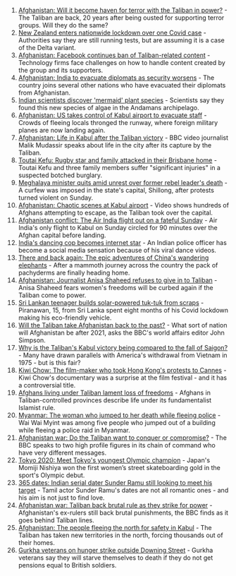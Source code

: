 1. [Afghanistan: Will it become haven for terror with the Taliban in power?](https://www.bbc.co.uk/news/world-asia-58232041) - The Taliban are back, 20 years after being ousted for supporting terror groups. Will they do the same?
2. [New Zealand enters nationwide lockdown over one Covid case](https://www.bbc.co.uk/news/world-asia-58241619) - Authorities say they are still running tests, but are assuming it is a case of the Delta variant.
3. [Afghanistan: Facebook continues ban of Taliban-related content](https://www.bbc.co.uk/news/business-58239786) - Technology firms face challenges on how to handle content created by the group and its supporters.
4. [Afghanistan: India to evacuate diplomats as security worsens](https://www.bbc.co.uk/news/world-asia-india-58240296) - The country joins several other nations who have evacuated their diplomats from Afghanistan.
5. [Indian scientists discover 'mermaid' plant species](https://www.bbc.co.uk/news/world-asia-india-58240416) - Scientists say they found this new species of algae in the Andamans archipelago.
6. [Afghanistan: US takes control of Kabul airport to evacuate staff](https://www.bbc.co.uk/news/world-asia-58227029) - Crowds of fleeing locals thronged the runway, where foreign military planes are now landing again.
7. [Afghanistan: Life in Kabul after the Taliban victory](https://www.bbc.co.uk/news/world-asia-58232815) - BBC video journalist Malik Mudassir speaks about life in the city after its capture by the Taliban.
8. [Toutai Kefu: Rugby star and family attacked in their Brisbane home](https://www.bbc.co.uk/news/world-australia-58227126) - Toutai Kefu and three family members suffer "significant injuries" in a suspected botched burglary.
9. [Meghalaya minister quits amid unrest over former rebel leader's death](https://www.bbc.co.uk/news/world-asia-india-58220021) - A curfew was imposed in the state's capital, Shillong, after protests turned violent on Sunday.
10. [Afghanistan: Chaotic scenes at Kabul airport](https://www.bbc.co.uk/news/world-asia-58226712) - Video shows hundreds of Afghans attempting to escape, as the Taliban took over the capital.
11. [Afghanistan conflict: The Air India flight out on a fateful Sunday](https://www.bbc.co.uk/news/world-asia-india-58228280) - Air India's only flight to Kabul on Sunday circled for 90 minutes over the Afghan capital before landing.
12. [India's dancing cop becomes internet star](https://www.bbc.co.uk/news/world-asia-india-58184026) - An Indian police officer has become a social media sensation because of his viral dance videos.
13. [There and back again: The epic adventures of China's wandering elephants](https://www.bbc.co.uk/news/world-asia-china-58196663) - After a mammoth journey across the country the pack of pachyderms are finally heading home.
14. [Afghanistan: Journalist Anisa Shaheed refuses to give in to Taliban](https://www.bbc.co.uk/news/world-asia-58175088) - Anisa Shaheed fears women's freedoms will be curbed again if the Taliban come to power.
15. [Sri Lankan teenager builds solar-powered tuk-tuk from scraps](https://www.bbc.co.uk/news/world-asia-58192468) - Piranawan, 15, from Sri Lanka spent eight months of his Covid lockdown making his eco-friendly vehicle.
16. [Will the Taliban take Afghanistan back to the past?](https://www.bbc.co.uk/news/world-58224559) - What sort of nation will Afghanistan be after 2021, asks the BBC's world affairs editor John Simpson.
17. [Why is the Taliban's Kabul victory being compared to the fall of Saigon?](https://www.bbc.co.uk/news/world-asia-58234884) - Many have drawn parallels with America's withdrawal from Vietnam in 1975 - but is this fair?
18. [Kiwi Chow: The film-maker who took Hong Kong's protests to Cannes](https://www.bbc.co.uk/news/world-asia-58196411) - Kiwi Chow's documentary was a surprise at the film festival - and it has a controversial title.
19. [Afghans living under Taliban lament loss of freedoms](https://www.bbc.co.uk/news/world-asia-58191440) - Afghans in Taliban-controlled provinces describe life under its fundamentalist Islamist rule.
20. [Myanmar: The woman who jumped to her death while fleeing police](https://www.bbc.co.uk/news/world-asia-58196465) - Wai Wai Myint was among five people who jumped out of a building while fleeing a police raid in Myanmar.
21. [Afghanistan war: Do the Taliban want to conquer or compromise?](https://www.bbc.co.uk/news/world-asia-58181670) - The BBC speaks to two high profile figures in its chain of command who have very different messages.
22. [Tokyo 2020: Meet Tokyo's youngest Olympic champion](https://www.bbc.co.uk/news/world-asia-58168591) - Japan's Momiji Nishiya won the first women’s street skateboarding gold in the sport's Olympic debut.
23. [365 dates: Indian serial dater Sunder Ramu still looking to meet his target](https://www.bbc.co.uk/news/world-asia-india-58183168) - Tamil actor Sunder Ramu's dates are not all romantic ones - and his aim is not just to find love.
24. [Afghanistan war: Taliban back brutal rule as they strike for power](https://www.bbc.co.uk/news/world-asia-58156772) - Afghanistan's ex-rulers still back brutal punishments, the BBC finds as it goes behind Taliban lines.
25. [Afghanistan: The people fleeing the north for safety in Kabul](https://www.bbc.co.uk/news/world-asia-58170433) - The Taliban has taken new territories in the north, forcing thousands out of their homes.
26. [Gurkha veterans on hunger strike outside Downing Street](https://www.bbc.co.uk/news/uk-58159773) - Gurkha veterans say they will starve themselves to death if they do not get pensions equal to British soldiers.
